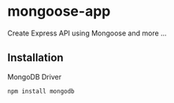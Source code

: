 # mongoose-app
Create Express API using Mongoose and more ...

## Installation

MongoDB Driver
```
npm install mongodb
```